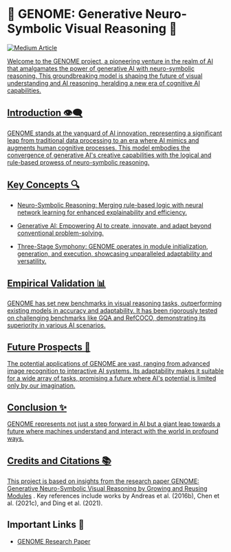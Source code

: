 # 🌟 GENOME: Generative Neuro-Symbolic Visual Reasoning 🌟

<a target="_blank" href="https://medium.com/@sidsanc4998/genome-the-dawn-of-generative-neuro-symbolic-reasoning-in-ai-6abb07be8df2"><img src="https://github-readme-medium-recent-article.vercel.app/medium/@sidsanc4998/" alt="Medium Article">

Welcome to the GENOME project, a pioneering venture in the realm of AI that amalgamates the power of generative AI with neuro-symbolic reasoning. This groundbreaking model is shaping the future of visual understanding and AI reasoning, heralding a new era of cognitive AI capabilities.

## Introduction 👁️‍🗨️

GENOME stands at the vanguard of AI innovation, representing a significant leap from traditional data processing to an era where AI mimics and augments human cognitive processes. This model embodies the convergence of generative AI's creative capabilities with the logical and rule-based prowess of neuro-symbolic reasoning.

## Key Concepts 🔍

- Neuro-Symbolic Reasoning: Merging rule-based logic with neural network learning for enhanced explainability and efficiency.

- Generative AI: Empowering AI to create, innovate, and adapt beyond conventional problem-solving.

- Three-Stage Symphony: GENOME operates in module initialization, generation, and execution, showcasing unparalleled adaptability and versatility.

## Empirical Validation 📊

GENOME has set new benchmarks in visual reasoning tasks, outperforming existing models in accuracy and adaptability. It has been rigorously tested on challenging benchmarks like GQA and RefCOCO, demonstrating its superiority in various AI scenarios.

## Future Prospects 🚀

The potential applications of GENOME are vast, ranging from advanced image recognition to interactive AI systems. Its adaptability makes it suitable for a wide array of tasks, promising a future where AI's potential is limited only by our imagination.

## Conclusion ✨

GENOME represents not just a step forward in AI but a giant leap towards a future where machines understand and interact with the world in profound ways.

## Credits and Citations 📚

This project is based on insights from the research paper [GENOME: Generative Neuro-Symbolic Visual Reasoning by Growing and Reusing Modules](https://arxiv.org/pdf/2311.04901.pdf) . Key references include works by Andreas et al. (2016b), Chen et al. (2021c), and Ding et al. (2021).

## Important Links 🔗

- [GENOME Research Paper](https://arxiv.org/pdf/2311.04901.pdf)

